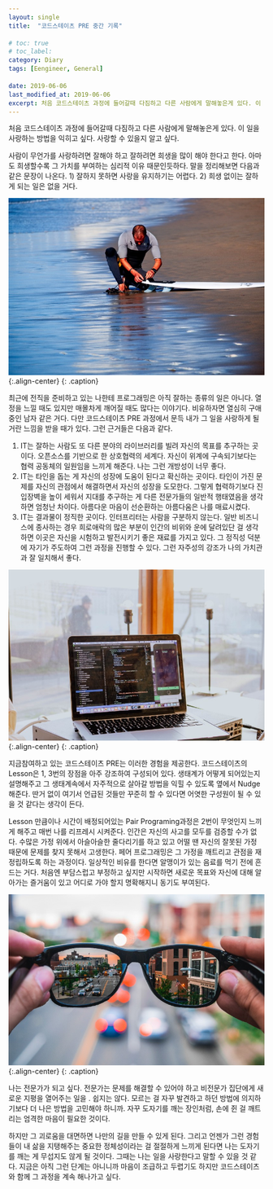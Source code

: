 ```yaml
---
layout:	single
title:	"코드스테이츠 PRE 중간 기록"

# toc: true
# toc_label:
category: Diary
tags: [Eengineer, General]

date: 2019-06-06
last_modified_at: 2019-06-06
excerpt: 처음 코드스테이츠 과정에 들어갈때 다짐하고 다른 사람에게 말해놓은게 있다. 이 일을 사랑하는 방법을 익히고 싶다. 사랑할 수 있을지 알고 싶다.
---
```


처음 코드스테이츠 과정에 들어갈때 다짐하고 다른 사람에게 말해놓은게 있다. 이 일을 사랑하는 방법을 익히고 싶다. 사랑할 수 있을지 알고 싶다.

사람이 무언가를 사랑하려면 잘해야 하고 잘하려면 희생을 많이 해야 한다고 한다. 아마도 희생할수록 그 가치를 부여하는 심리적 이유 때문인듯하다. 말을 정리해보면 다음과 같은 문장이 나온다. 1) 잘하지 못하면 사랑을 유지하기는 어렵다. 2) 희생 없이는 잘하게 되는 일은 없을 거다.


![](/assets/img/1*4BI2_myPhuat5lD7ef-Lnw.jpeg){:.align-center}
{: .caption}

최근에 전직을 준비하고 있는 나한테 프로그래밍은 아직 잘하는 종류의 일은 아니다. 열정을 느낄 때도 있지만 매몰차게 깨어질 때도 많다는 이야기다. 비유하자면 열심히 구애 중인 남자 같은 거다. 다만 코드스테이츠 PRE 과정에서 문득 내가 그 일을 사랑하게 될 거란 느낌을 받을 때가 있다. 그런 근거들은 다음과 같다.

1. IT는 잘하는 사람도 또 다른 분야의 라이브러리를 빌려 자신의 목표를 추구하는 곳이다. 오픈소스를 기반으로 한 상호협력의 세계다. 자신이 위계에 구속되기보다는 협력 공동체의 일원임을 느끼게 해준다. 나는 그런 개방성이 너무 좋다.
2. IT는 타인을 돕는 게 자신의 성장에 도움이 된다고 확신하는 곳이다. 타인이 가진 문제를 자신의 관점에서 해결하면서 자신의 성장을 도모한다. 그렇게 협력하기보다 진입장벽을 높이 세워서 지대를 추구하는 게 다른 전문가들의 일반적 행태였음을 생각하면 엄청난 차이다. 아름다운 마음이 선순환하는 아름다움은 나를 매료시켰다.
3. IT는 결과물이 정직한 곳이다. 인터프리터는 사람을 구분하지 않는다. 일반 비즈니스에 종사하는 경우 희로애락의 많은 부분이 인간의 비위와 운에 달려있단 걸 생각하면 이곳은 자신을 시험하고 발전시키기 좋은 재료를 가지고 있다. 그 정직성 덕분에 자기가 주도하여 그런 과정을 진행할 수 있다. 그런 자주성의 강조가 나의 가치관과 잘 일치해서 좋다.


![](/assets/img/1*mZgsv2ZsOwJAhGNS6mfNZA.jpeg){:.align-center}
{: .caption}

지금참여하고 있는 코드스테이츠 PRE는 이러한 경험을 제공한다. 코드스테이츠의 Lesson은 1, 3번의 장점을 아주 강조하여 구성되어 있다. 생태계가 어떻게 되어있는지 설명해주고 그 생태계속에서 자주적으로 살아갈 방법을 익힐 수 있도록 옆에서 Nudge해준다. 딴거 없이 여기서 언급된 것들만 꾸준히 할 수 있다면 어엿한 구성원이 될 수 있을 것 같다는 생각이 든다.

Lesson 만큼이나 시간이 배정되어있는 Pair Programing과정은 2번이 무엇인지 느끼게 해주고 매번 나를 리프레시 시켜준다. 인간은 자신의 사고를 모두를 검증할 수가 없다. 수많은 가정 위에서 아슬아슬한 줄다리기를 하고 있고 어떨 땐 자신의 잘못된 가정 때문에 문제를 찾지 못해서 고생한다. 페어 프로그래밍은 그 가정을 깨트리고 관점을 재정립하도록 하는 과정이다. 일상적인 비유를 한다면 알맹이가 있는 음료를 먹기 전에 흔드는 거다. 처음엔 부담스럽고 부정하고 싶지만 시작하면 새로운 목표와 자신에 대해 알아가는 즐거움이 있고 어디로 가야 할지 명확해지니 동기도 부여된다.


![](/assets/img/1*JKKcJConLbm0LJmTTOHC6w.jpeg){:.align-center}
{: .caption}

나는 전문가가 되고 싶다. 전문가는 문제를 해결할 수 있어야 하고 비전문가 집단에게 새로운 지평을 열어주는 일을 . 쉽지는 않다. 모르는 걸 자꾸 발견하고 하던 방법에 의지하기보다 더 나은 방법을 고민해야 하니까. 자꾸 도자기를 깨는 장인처럼, 손에 쥔 걸 깨트리는 엄격한 마음이 필요한 것이다.

하지만 그 괴로움을 대면하면 나만의 길을 만들 수 있게 된다. 그리고 언젠가 그런 경험들이 내 삶을 지탱해주는 중요한 정체성이라는 걸 절절하게 느끼게 된다면 나는 도자기를 깨는 게 무섭지도 않게 될 것이다. 그때는 나는 일을 사랑한다고 말할 수 있을 것 같다. 지금은 아직 그런 단계는 아니니까 마음이 조급하고 두렵기도 하지만 코드스테이츠와 함께 그 과정을 계속 해나가고 싶다.

  